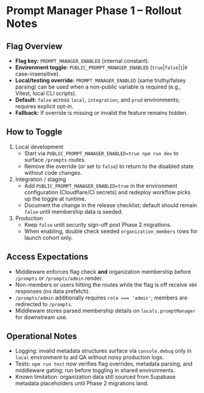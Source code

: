 # Prompt Manager Phase 1 – Rollout Notes

## Flag Overview
- **Flag key:** `PROMPT_MANAGER_ENABLED` (internal constant).
- **Environment toggle:** `PUBLIC_PROMPT_MANAGER_ENABLED` (`true`|`false`|`1`|`0` case-insensitive).
- **Local/testing override:** `PROMPT_MANAGER_ENABLED` (same truthy/falsey parsing) can be used when a non-public variable is required (e.g., Vitest, local CLI scripts).
- **Default:** `false` across `local`, `integration`, and `prod` environments; requires explicit opt-in.
- **Fallback:** If override is missing or invalid the feature remains hidden.

## How to Toggle
1. Local development
   - Start via `PUBLIC_PROMPT_MANAGER_ENABLED=true npm run dev` to surface `/prompts` routes.
   - Remove the override (or set to `false`) to return to the disabled state without code changes.
2. Integration / staging
   - Add `PUBLIC_PROMPT_MANAGER_ENABLED=true` in the environment configuration (Cloudflare/CI secrets) and redeploy workflow picks up the toggle at runtime.
   - Document the change in the release checklist; default should remain `false` until membership data is seeded.
3. Production
   - Keep `false` until security sign-off post Phase 2 migrations.
   - When enabling, double check seeded `organization_members` rows for launch cohort only.

## Access Expectations
- Middleware enforces flag check **and** organization membership before `/prompts` or `/prompts/admin` render.
- Non-members or users hitting the routes while the flag is off receive `404` responses (no data prefetch).
- `/prompts/admin` additionally requires `role === 'admin'`; members are redirected to `/prompts`.
- Middleware stores parsed membership details on `locals.promptManager` for downstream use.

## Operational Notes
- Logging: invalid metadata structures surface via `console.debug` only in `local` environment to aid QA without noisy production logs.
- Tests: `npm run test` now verifies flag overrides, metadata parsing, and middleware gating; run before toggling in shared environments.
- Known limitation: organization data still sourced from Supabase metadata placeholders until Phase 2 migrations land.
